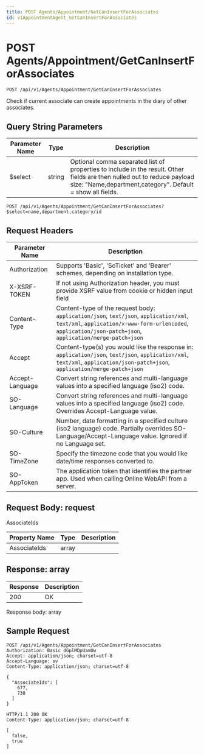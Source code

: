 ```yaml
---
title: POST Agents/Appointment/GetCanInsertForAssociates
id: v1AppointmentAgent_GetCanInsertForAssociates
---
```


# POST Agents/Appointment/GetCanInsertForAssociates

```http
POST /api/v1/Agents/Appointment/GetCanInsertForAssociates
```

Check if current associate can create appointments in the diary of other associates.







## Query String Parameters

| Parameter Name | Type |  Description |
|----------------|------|--------------|
| $select | string |  Optional comma separated list of properties to include in the result. Other fields are then nulled out to reduce payload size: "Name,department,category". Default = show all fields. |

```http
POST /api/v1/Agents/Appointment/GetCanInsertForAssociates?$select=name,department,category/id
```


## Request Headers

| Parameter Name | Description |
|----------------|-------------|
| Authorization  | Supports 'Basic', 'SoTicket' and 'Bearer' schemes, depending on installation type. |
| X-XSRF-TOKEN   | If not using Authorization header, you must provide XSRF value from cookie or hidden input field |
| Content-Type | Content-type of the request body: `application/json`, `text/json`, `application/xml`, `text/xml`, `application/x-www-form-urlencoded`, `application/json-patch+json`, `application/merge-patch+json` |
| Accept         | Content-type(s) you would like the response in: `application/json`, `text/json`, `application/xml`, `text/xml`, `application/json-patch+json`, `application/merge-patch+json` |
| Accept-Language | Convert string references and multi-language values into a specified language (iso2) code. |
| SO-Language | Convert string references and multi-language values into a specified language (iso2) code. Overrides Accept-Language value. |
| SO-Culture | Number, date formatting in a specified culture (iso2 language) code. Partially overrides SO-Language/Accept-Language value. Ignored if no Language set. |
| SO-TimeZone | Specify the timezone code that you would like date/time responses converted to. |
| SO-AppToken | The application token that identifies the partner app. Used when calling Online WebAPI from a server. |

## Request Body: request  

AssociateIds 

| Property Name | Type |  Description |
|----------------|------|--------------|
| AssociateIds | array |  |


## Response: array



| Response | Description |
|----------------|-------------|
| 200 | OK |

Response body: array


## Sample Request

```http!
POST /api/v1/Agents/Appointment/GetCanInsertForAssociates
Authorization: Basic dGplMDpUamUw
Accept: application/json; charset=utf-8
Accept-Language: sv
Content-Type: application/json; charset=utf-8

{
  "AssociateIds": [
    677,
    738
  ]
}
```

```http_
HTTP/1.1 200 OK
Content-Type: application/json; charset=utf-8

[
  false,
  true
]
```